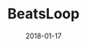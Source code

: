 ---
layout: site
title: "BeatsLoop"
date: 2018-01-17
categories: [community]
version: 5.1.1
major: 5
minor: 1
patch: 1
slug: beatsloop
link: http://beatsloop.com/
submitter: lpolepeddi
permalink: /sites/:slug
---